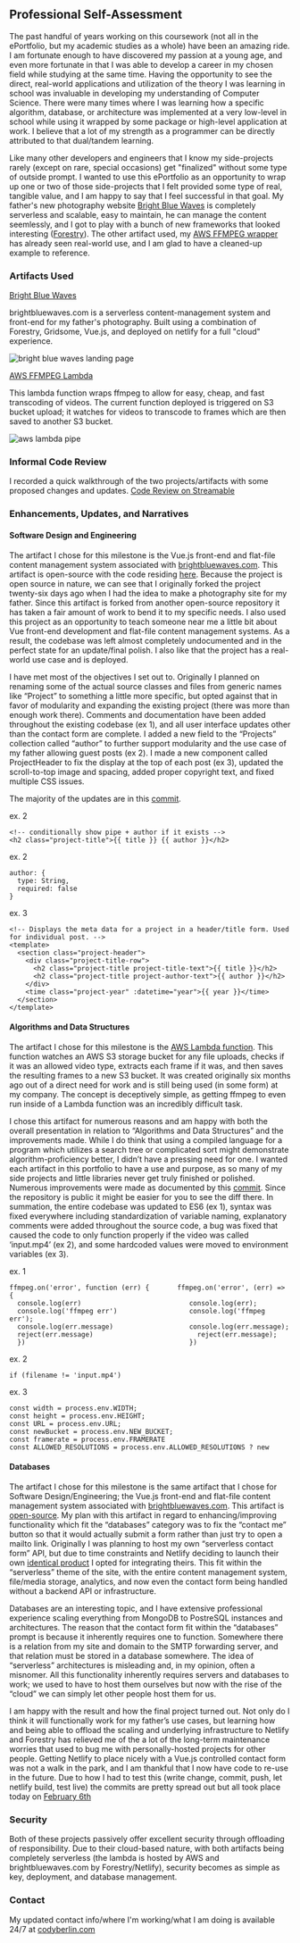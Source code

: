 ## Professional Self-Assessment

The past handful of years working on this coursework (not all in the ePortfolio, but my academic studies as a whole) have been an amazing ride. I am fortunate enough to have discovered my passion at a young age, and even more fortunate in that I was able to develop a career in my chosen field while studying at the same time. Having the opportunity to see the direct, real-world applications and utilization of the theory I was learning in school was invaluable in developing my understanding of Computer Science. There were many times where I was learning how a specific algorithm, database, or architecture was implemented at a very low-level in school while using it wrapped by some package or high-level application at work. I believe that a lot of my strength as a programmer can be directly attributed to that dual/tandem learning. 

Like many other developers and engineers that I know my side-projects rarely (except on rare, special occasions) get "finalized" without some type of outside prompt. I wanted to use this ePortfolio as an opportunity to wrap up one or two of those side-projects that I felt provided some type of real, tangible value, and I am happy to say that I feel successful in that goal. My father's new photography website [Bright Blue Waves](https://brightbluewaves.com) is completely serverless and scalable, easy to maintain, he can manage the content seemlessly, and I got to play with a bunch of new frameworks that looked interesting ([Forestry](https://forestry.io/)). The other artifact used, my [AWS FFMPEG wrapper](https://github.com/cgberlin/aws-ffmpeg-lambda) has already seen real-world use, and I am glad to have a cleaned-up example to reference. 


### Artifacts Used

[Bright Blue Waves](https://github.com/cgberlin/brightbluewaves)

brightbluewaves.com is a serverless content-management system and front-end for my father's photography. 
Built using a combination of Forestry, Gridsome, Vue.js, and deployed on netlify for a full "cloud" experience. 

![bright blue waves landing page](https://lucianet.s3.amazonaws.com/Screenshot_20.png)

[AWS FFMPEG Lambda](https://github.com/cgberlin/aws-ffmpeg-lambda)

This lambda function wraps ffmpeg to allow for easy, cheap, and fast transcoding of videos. The current function deployed is triggered on S3 bucket upload; it watches for videos to transcode to frames which are then saved to another S3 bucket. 

![aws lambda pipe](https://d1.awsstatic.com/product-marketing/Lambda/Diagrams/product-page-diagram_Lambda-RealTimeFileProcessing.a59577de4b6471674a540b878b0b684e0249a18c.png)


### Informal Code Review

I recorded a quick walkthrough of the two projects/artifacts with some proposed changes and updates.
[Code Review on Streamable](https://streamable.com/9pyzvg)


### Enhancements, Updates, and Narratives

#### Software Design and Engineering

The artifact I chose for this milestone is the Vue.js front-end and flat-file content management system associated with [brightbluewaves.com](https://brightbluewaves.com). This artifact is open-source with the code residing [here](https://github.com/cgberlin/brightbluewaves). Because the project is open source in nature, we can see that I originally forked the project twenty-six days ago when I had the idea to make a photography site for my father. Since this artifact is forked from another open-source repository it has taken a fair amount of work to bend it to my specific needs. I also used this project as an opportunity to teach someone near me a little bit about Vue front-end development and flat-file content management systems. As a result, the codebase was left almost completely undocumented and in the perfect state for an update/final polish. I also like that the project has a real-world use case and is deployed.

I have met most of the objectives I set out to. Originally I planned on renaming some of the actual source classes and files from generic names like “Project” to something a little more specific, but opted against that in favor of modularity and expanding the existing project (there was more than enough work there). Comments and documentation have been added throughout the existing codebase (ex 1), and all user interface updates other than the contact form are complete. I added a new field to the “Projects” collection called “author” to further support modularity and the use case of my father allowing guest posts (ex 2). I made a new component called ProjectHeader to fix the display at the top of each post (ex 3), updated the scroll-to-top image and spacing, added proper copyright text, and fixed multiple CSS issues. 

The majority of the updates are in this [commit](https://github.com/cgberlin/brightbluewaves/commit/5cf3c8278d9b77ef9f581b3838a66e52513ec4bb).

ex. 2 

```
<!-- conditionally show pipe + author if it exists -->
<h2 class="project-title">{{ title }} {{ author }}</h2>
```

ex. 2
```
author: {
  type: String,
  required: false
}	    
```

ex. 3
```
<!-- Displays the meta data for a project in a header/title form. Used for individual post. -->
<template>
  <section class="project-header">
    <div class="project-title-row">
      <h2 class="project-title project-title-text">{{ title }}</h2>
      <h2 class="project-title project-author-text">{{ author }}</h2>
    </div>
    <time class="project-year" :datetime="year">{{ year }}</time>
  </section>
</template>
```

#### Algorithms and Data Structures

The artifact I chose for this milestone is the [AWS Lambda function](https://github.com/cgberlin/aws-ffmpeg-lambda). This function watches an AWS S3 storage bucket for any file uploads, checks if it was an allowed video type, extracts each frame if it was, and then saves the resulting frames to a new S3 bucket. It was created originally six months ago out of a direct need for work and is still being used (in some form) at my company. The concept is deceptively simple, as getting ffmpeg to even run inside of a Lambda function was an incredibly difficult task. 

I chose this artifact for numerous reasons and am happy with both the overall presentation in relation to “Algorithms and Data Structures” and the improvements made. While I do think that using a compiled language for a program which utilizes a search tree or complicated sort might demonstrate algorithm-proficiency better, I didn’t have a pressing need for one. I wanted each artifact in this portfolio to have a use and purpose, as so many of my side projects and little libraries never get truly finished or polished. Numerous improvements were made as documented by this [commit](https://github.com/cgberlin/aws-ffmpeg-lambda/commit/417c7334af3c2b54711e8c1878a17283ff62f8e9). Since the repository is public it might be easier for you to see the diff there. In summation, the entire codebase was updated to ES6 (ex 1), syntax was fixed everywhere including standardization of variable naming, explanatory comments were added throughout the source code, a bug was fixed that caused the code to only function properly if the video was called ‘input.mp4’ (ex 2), and some hardcoded values were moved to environment variables (ex 3). 

ex. 1
```
ffmpeg.on('error', function (err) {	      ffmpeg.on('error', (err) => {
  console.log(err)	                         console.log(err);
  console.log('ffmpeg err')	                 console.log('ffmpeg err');
  console.log(err.message)	                 console.log(err.message);
  reject(err.message)	                       reject(err.message);
  })                                         })
```

ex. 2

```
if (filename != 'input.mp4')
```

ex. 3
```
const width = process.env.WIDTH;
const height = process.env.HEIGHT;
const URL = process.env.URL;
const newBucket = process.env.NEW_BUCKET;
const framerate = process.env.FRAMERATE
const ALLOWED_RESOLUTIONS = process.env.ALLOWED_RESOLUTIONS ? new 
```

#### Databases

The artifact I chose for this milestone is the same artifact that I chose for Software Design/Engineering; the Vue.js front-end and flat-file content management system associated with [brightbluewaves.com](https://brightbluewaves.com). This artifact is [open-source](https://github.com/cgberlin/brightbluewaves). My plan with this artifact in regard to enhancing/improving functionality which fit the “databases” category was to fix the “contact me” button so that it would actually submit a form rather than just try to open a mailto link. Originally I was planning to host my own “serverless contact form” API, but due to time constraints and Netlify deciding to launch their own [identical product](https://www.netlify.com/products/forms/) I opted for integrating theirs. This fit within the “serverless” theme of the site, with the entire content management system, file/media storage, analytics, and now even the contact form being handled without a backend API or infrastructure. 

Databases are an interesting topic, and I have extensive professional experience scaling everything from MongoDB to PostreSQL instances and architectures. The reason that the contact form fit within the “databases” prompt is because it inherently requires one to function. Somewhere there is a relation from my site and domain to the SMTP forwarding server, and that relation must be stored in a database somewhere. The idea of “serverless” architectures is misleading and, in my opinion, often a misnomer. All this functionality inherently requires servers and databases to work; we used to have to host them ourselves but now with the rise of the “cloud” we can simply let other people host them for us. 

I am happy with the result and how the final project turned out. Not only do I think it will functionally work for my father’s use cases, but learning how and being able to offload the scaling and underlying infrastructure to Netlify and Forestry has relieved me of the a lot of the long-term maintenance worries that used to bug me with personally-hosted projects for other people. Getting Netlify to place nicely with a Vue.js controlled contact form was not a walk in the park, and I am thankful that I now have code to re-use in the future. Due to how I had to test this (write change, commit, push, let netlify build, test live) the commits are pretty spread out but all took place today on [February 6th](https://github.com/cgberlin/brightbluewaves/commits/master)

### Security

Both of these projects passively offer excellent security through offloading of responsibility. Due to their cloud-based nature, with both artifacts being completely serverless (the lambda is hosted by AWS and brightbluewaves.com by Forestry/Netlify), security becomes as simple as key, deployment, and database management. 


### Contact

My updated contact info/where I'm working/what I am doing is available 24/7 at [codyberlin.com](https://codyberlin.com)
